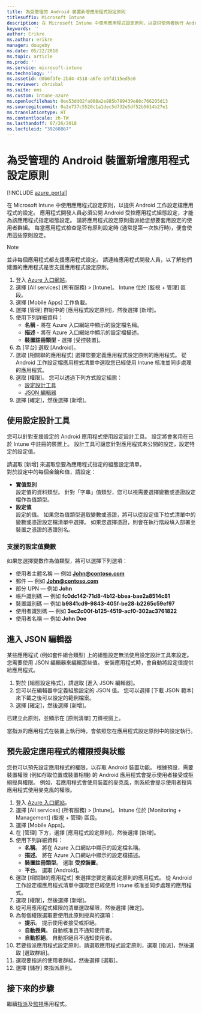 ```yaml
---
title: 為受管理的 Android 裝置新增應用程式設定原則
titlesuffix: Microsoft Intune
description: 在 Microsoft Intune 中使用應用程式設定原則，以提供使用者執行 Android 工作設定檔應用程式時的設定。
keywords: ''
author: Erikre
ms.author: erikre
manager: dougeby
ms.date: 05/22/2018
ms.topic: article
ms.prod: ''
ms.service: microsoft-intune
ms.technology: ''
ms.assetid: d0b6f3fe-2bd4-4518-a6fe-b9fd115ed5e0
ms.reviewer: chrisbal
ms.suite: ems
ms.custom: intune-azure
ms.openlocfilehash: 0ee53dd02fa008a2e885b789439e88c766205d13
ms.sourcegitcommit: 0a2e737c5520c1a1dec5d732e5df52b5614b27e1
ms.translationtype: HT
ms.contentlocale: zh-TW
ms.lasthandoff: 07/26/2018
ms.locfileid: "39268867"
---
```

# <a name="add-app-configuration-policies-for-managed-android-devices"></a>為受管理的 Android 裝置新增應用程式設定原則

[!INCLUDE [azure_portal](./includes/azure_portal.md)]

在 Microsoft Intune 中使用應用程式設定原則，以提供 Android 工作設定檔應用程式的設定。 應用程式開發人員必須公開 Android 受控應用程式組態設定，才能為該應用程式指定組態設定。 請將應用程式設定原則指派給您想要套用設定的使用者群組。  每當應用程式檢查是否有原則設定時 (通常是第一次執行時)，便會使用這些原則設定。

> [!Note]  
> 並非每個應用程式都支援應用程式設定。 請連絡應用程式開發人員，以了解他們建置的應用程式是否支援應用程式設定原則。

1. 登入 [Azure 入口網站](https://portal.azure.com)。
2. 選擇 [All services] (所有服務) > [Intune]。 Intune 位於 [監視 + 管理] 區段。
3. 選擇 [Mobile Apps] 工作負載。
4. 選擇 [管理] 群組中的 [應用程式設定原則]，然後選擇 [新增]。
5. 使用下列詳細資料：
    - **名稱** - 將在 Azure 入口網站中顯示的設定檔名稱。
    - **描述** - 將在 Azure 入口網站中顯示的設定檔描述。
    - **裝置註冊類型** - 選擇 [受控裝置]。
6. 為 [平台] 選取 [Android]。
7. 選取 [相關聯的應用程式] 選擇您要定義應用程式設定原則的應用程式。 從 Android 工作設定檔應用程式清單中選取您已經使用 Intune 核准並同步處理的應用程式。
8. 選取 [權限]。 您可以透過下列方式設定組態：
    - [設定設計工具](#Use-the-configuration-designer)
    - [JSON 編輯器](#Enter-the-JSON-editor)
9. 選擇 [確定]，然後選擇 [新增]。

## <a name="use-the-configuration-designer"></a>使用設定設計工具

您可以針對支援設定的 Android 應用程式使用設定設計工具。 設定將會套用在已於 Intune 中註冊的裝置上。 設計工具可讓您針對應用程式未公開的設定，設定特定的設定值。

請選取 [新增] 來選取您要為應用程式指定的組態設定清單。  
對於設定中的每個金鑰和值，請設定：

  - **實值型別**  
    設定值的資料類型。 針對「字串」值類型，您可以視需要選擇變數或憑證設定檔作為值類型。
  - **設定值**  
    設定的值。 如果您為值類型選取變數或憑證，將可以從設定值下拉式清單中的變數或憑證設定檔清單中選擇。  如果您選擇憑證，則會在執行階段填入部署至裝置之憑證的憑證別名。
    
### <a name="supported-variables-for-configuration-values"></a>支援的設定值變數

如果您選擇變數作為值類型，將可以選擇下列選項：
- 使用者主體名稱 — 例如 **John@contoso.com**
- 郵件 — 例如 **John@contoso.com**
- 部分 UPN — 例如 **John**
- 帳戶識別碼 — 例如 **fc0dc142-71d8-4b12-bbea-bae2a8514c81**
- 裝置識別碼 — 例如 **b9841cd9-9843-405f-be28-b2265c59ef97**
- 使用者識別碼 — 例如 **3ec2c00f-b125-4519-acf0-302ac3761822**
- 使用者名稱 — 例如 **John Doe**


## <a name="enter-the-json-editor"></a>進入 JSON 編輯器

某些應用程式 (例如套件組合類型) 上的組態設定無法使用設定設計工具來設定。 您需要使用 JSON 編輯器來編輯那些值。 安裝應用程式時，會自動將設定值提供給應用程式。

1. 對於 [組態設定格式]，請選取 [進入 JSON 編輯器]。
2. 您可以在編輯器中定義組態設定的 JSON 值。 您可以選擇 [下載 JSON 範本] 來下載之後可以設定的範例檔案。
3. 選擇 [確定]，然後選擇 [新增]。

已建立此原則，並顯示在 [原則清單] 刀鋒視窗上。

當指派的應用程式在裝置上執行時，會依照您在應用程式設定原則中的設定執行。

## <a name="preconfigure-the-permissions-grant-state-for-apps"></a>預先設定應用程式的權限授與狀態

您也可以預先設定應用程式的權限，以存取 Android 裝置功能。 根據預設，需要裝置權限 (例如存取位置或裝置相機) 的 Android 應用程式會提示使用者接受或拒絕授與權限。 例如，若應用程式會使用裝置的麥克風，則系統會提示使用者授與應用程式使用麥克風的權限。

1. 登入 [Azure 入口網站](https://portal.azure.com)。
2. 選擇 [All services] (所有服務) > [Intune]。 Intune 位於 [Monitoring + Management] (監視 + 管理) 區段。
3. 選擇 [Mobile Apps]。
3. 在 [管理] 下方，選擇 [應用程式設定原則]，然後選擇 [新增]。
4. 使用下列詳細資料：
    - **名稱**。 將在 Azure 入口網站中顯示的設定檔名稱。
    - **描述**。 將在 Azure 入口網站中顯示的設定檔描述。
    - **裝置註冊類型**。 選取 **受控裝置**。
    - **平台**。 選取 [Android]。
5. 選取 [相關聯的應用程式] 來選擇您要定義設定原則的應用程式。 從 Android 工作設定檔應用程式清單中選取您已經使用 Intune 核准並同步處理的應用程式。
6. 選取 [權限]，然後選擇 [新增]。
7. 從可用應用程式權限的清單選取權限，然後選擇 [確定]。
8. 為每個權限選取要使用此原則授與的選項：
    - **提示**。 提示使用者接受或拒絕。
    - **自動授與**。 自動核准且不通知使用者。
    - **自動拒絕**。 自動拒絕且不通知使用者。
9. 若要指派應用程式設定原則，請選取應用程式設定原則，選取 [指派]，然後選取 [選取群組]。
10. 選取要指派的使用者群組，然後選擇 [選取]。
11. 選擇 [儲存] 來指派原則。

## <a name="next-steps"></a>接下來的步驟

繼續[指派](apps-deploy.md)及[監視](apps-monitor.md)應用程式。

